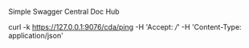 Simple Swagger Central Doc Hub

curl -k https://127.0.0.1:9076/cda/ping -H 'Accept: */*' -H 'Content-Type: application/json'